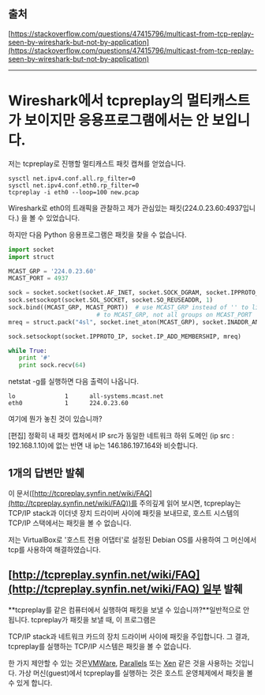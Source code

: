 ## 출처

[https://stackoverflow.com/questions/47415796/multicast-from-tcp-replay-seen-by-wireshark-but-not-by-application](https://stackoverflow.com/questions/47415796/multicast-from-tcp-replay-seen-by-wireshark-but-not-by-application)

---

# [](https://github.com/SDRLurker/TIL/new/master/python#python-%EC%93%B0%EB%A0%88%EB%93%9C-%ED%92%80)Wireshark에서 tcpreplay의 멀티캐스트가 보이지만 응용프로그램에서는 안 보입니다.

저는 tcpreplay로 진행할 멀티캐스트 패킷 캡쳐를 얻었습니다.

```
sysctl net.ipv4.conf.all.rp_filter=0
sysctl net.ipv4.conf.eth0.rp_filter=0
tcpreplay -i eth0 --loop=100 new.pcap
```

Wireshark로 eth0의 트래픽을 관찰하고 제가 관심있는 패킷(224.0.23.60:4937입니다.) 을 볼 수 있었습니다.

하지만 다음 Python 응용프로그램은 패킷을 찾을 수 없습니다.

```python
import socket
import struct

MCAST_GRP = '224.0.23.60'
MCAST_PORT = 4937

sock = socket.socket(socket.AF_INET, socket.SOCK_DGRAM, socket.IPPROTO_UDP)
sock.setsockopt(socket.SOL_SOCKET, socket.SO_REUSEADDR, 1)
sock.bind((MCAST_GRP, MCAST_PORT))  # use MCAST_GRP instead of '' to listen only
                         # to MCAST_GRP, not all groups on MCAST_PORT
mreq = struct.pack("4sl", socket.inet_aton(MCAST_GRP), socket.INADDR_ANY)

sock.setsockopt(socket.IPPROTO_IP, socket.IP_ADD_MEMBERSHIP, mreq)

while True:
   print '#'
   print sock.recv(64)
```

netstat -g를 실행하면 다음 출력이 나옵니다.

```
lo              1      all-systems.mcast.net
eth0            1      224.0.23.60
```

여기에 뭔가 놓친 것이 있습니까?

\[편집\] 정확히 내 패킷 캡처에서 IP src가 동일한 네트워크 하위 도메인 (ip src : 192.168.1.10)에 없는 반면 내 ip는 146.186.197.164와 비슷합니다.

## 1개의 답변만 발췌

이 문서([http://tcpreplay.synfin.net/wiki/FAQ](http://tcpreplay.synfin.net/wiki/FAQ))를 주의깊게 읽어 보시면, tcpreplay는 TCP/IP stack과 이더넷 장치 드라이버 사이에 패킷을 보내므로, 호스트 시스템의 TCP/IP 스택에서는 패킷을 볼 수 없습니다.

저는 VirtualBox로 '호스트 전용 어댑터'로 설정된 Debian OS를 사용하여 그 머신에서 tcp를 사용하여 해결하였습니다.

## [http://tcpreplay.synfin.net/wiki/FAQ](http://tcpreplay.synfin.net/wiki/FAQ) 일부 발췌

**tcpreplay를 같은 컴퓨터에서 실행하여 패킷을 보낼 수 있습니까?**일반적으로 안 됩니다. tcpreplay가 패킷을 보낼 때, 이 프로그램은 

TCP/IP stack과 네트워크 카드의 장치 드라이버 사이에 패킷을 주입합니다. 그 결과, tcpreplay를 실행하는 TCP/IP 시스템은 패킷을 볼 수 없습니다.

한 가지 제안할 수 있는 것은[​VMWare](http://www.vmware.com/), [​Parallels](http://www.parallels.com/) 또는 [​Xen](http://www.xensource.com/) 같은 것을 사용하는 것입니다. 가상 머신(guest)에서 tcpreplay를 실행하는 것은 호스트 운영체제에서 패킷을 볼 수 있게 합니다.
